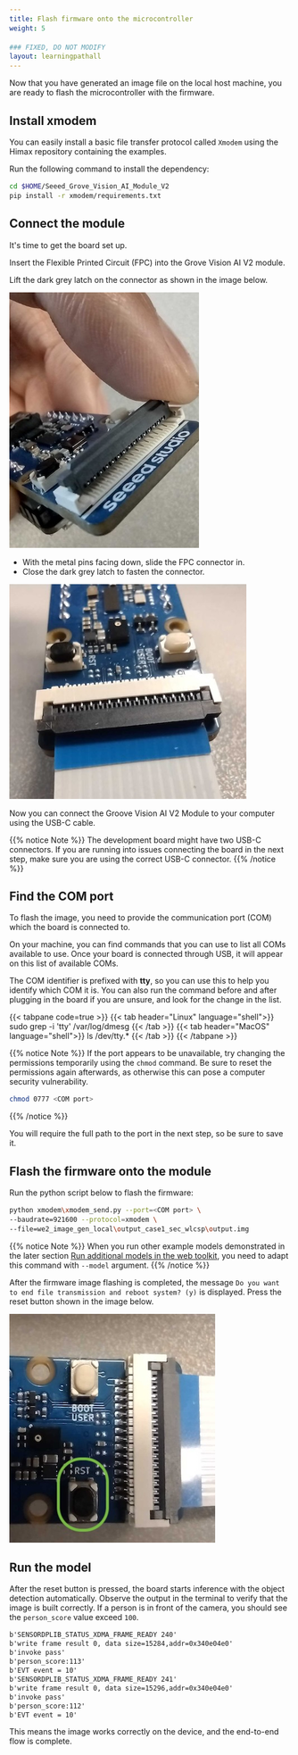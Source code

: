 ```yaml
---
title: Flash firmware onto the microcontroller
weight: 5

### FIXED, DO NOT MODIFY
layout: learningpathall
---
```


Now that you have generated an image file on the local host machine, you are ready to flash the microcontroller with the firmware.

## Install xmodem

You can easily install a basic file transfer protocol called `Xmodem` using the Himax repository containing the examples. 

Run the following command to install the dependency:

```bash
cd $HOME/Seeed_Grove_Vision_AI_Module_V2
pip install -r xmodem/requirements.txt
```

## Connect the module

It's time to get the board set up. 

Insert the Flexible Printed Circuit (FPC) into the Grove Vision AI V2 module. 

Lift the dark grey latch on the connector as shown in the image below.

![unlatched](./unlatched.jpg)

* With the metal pins facing down, slide the FPC connector in.
* Close the dark grey latch to fasten the connector.

![latched](./latched.jpg)

Now you can connect the Groove Vision AI V2 Module to your computer using the USB-C cable.

{{% notice Note %}}
The development board might have two USB-C connectors. If you are running into issues connecting the board in the next step, make sure you are using the correct USB-C connector.
{{% /notice %}}

## Find the COM port

To flash the image, you need to provide the communication port (COM) which the board is connected to. 

On your machine, you can find commands that you can use to list all COMs available to use. Once your board is connected through USB, it will appear on this list of available COMs. 

The COM identifier is prefixed with **tty**, so you can use this to help you identify which COM it is. You can also run the command before and after plugging in the board if you are unsure, and look for the change in the list.


{{< tabpane code=true >}}
  {{< tab header="Linux" language="shell">}}
sudo grep -i 'tty' /var/log/dmesg
  {{< /tab >}}
  {{< tab header="MacOS" language="shell">}}
ls /dev/tty.*
  {{< /tab >}}
{{< /tabpane >}}


{{% notice Note %}}
If the port appears to be unavailable, try changing the permissions temporarily using the `chmod` command. Be sure to reset the permissions again afterwards, as otherwise this can pose a computer security vulnerability.

```bash
chmod 0777 <COM port>
```
{{% /notice %}}

You will require the full path to the port in the next step, so be sure to save it. 

## Flash the firmware onto the module

Run the python script below to flash the firmware:

```bash
python xmodem\xmodem_send.py --port=<COM port> \
--baudrate=921600 --protocol=xmodem \
--file=we2_image_gen_local\output_case1_sec_wlcsp\output.img
```

{{% notice Note %}}
When you run other example models demonstrated in the later section [Run additional models in the web toolkit](/learning-paths/microcontrollers/yolo-on-himax/web-toolkit/), you need to adapt this command with `--model` argument.
{{% /notice %}}

After the firmware image flashing is completed, the message `Do you want to end file transmission and reboot system? (y)` is displayed. Press the reset button shown in the image below.

![reset button](./reset_button.jpg)

## Run the model

After the reset button is pressed, the board starts inference with the object detection automatically. Observe the output in the terminal to verify that the image is built correctly. If a person is in front of the camera, you should see the `person_score` value exceed `100`.

```output
b'SENSORDPLIB_STATUS_XDMA_FRAME_READY 240'
b'write frame result 0, data size=15284,addr=0x340e04e0'
b'invoke pass'
b'person_score:113'
b'EVT event = 10'
b'SENSORDPLIB_STATUS_XDMA_FRAME_READY 241'
b'write frame result 0, data size=15296,addr=0x340e04e0'
b'invoke pass'
b'person_score:112'
b'EVT event = 10'
```

This means the image works correctly on the device, and the end-to-end flow is complete.
